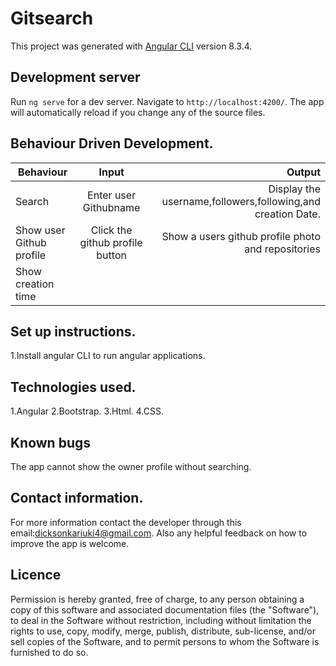 # Gitsearch

This project was generated with [Angular CLI](https://github.com/angular/angular-cli) version 8.3.4.

## Development server

Run `ng serve` for a dev server. Navigate to `http://localhost:4200/`. The app will automatically reload if you change any of the source files.

## Behaviour Driven Development.

| Behaviour                |              Input              |                                                      Output |
| ------------------------ | :-----------------------------: | ----------------------------------------------------------: |
| Search                   |      Enter user Githubname      | Display the username,followers,following,and creation Date. |
| Show user Github profile | Click the github profile button |          Show a users github profile photo and repositories |
| Show creation time       |                                 |                                                             |

## Set up instructions.

1.Install angular CLI to run angular applications.


## Technologies used.

1.Angular
2.Bootstrap.
3.Html.
4.CSS.

## Known bugs

The app cannot show the owner profile without searching.

## Contact information.

For more information contact the developer through this email:dicksonkariuki4@gmail.com. Also any helpful feedback on how to improve the app is welcome.

## Licence

Permission is hereby granted, free of charge, to any person obtaining a copy of this software and associated documentation files (the "Software"), to deal in the Software without restriction, including without limitation the rights to use, copy, modify, merge, publish, distribute, sub-license, and/or sell copies of the Software, and to permit persons to whom the Software is furnished to do so.
